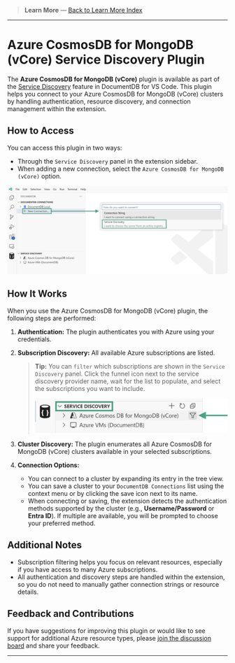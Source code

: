 <!-- Learn More Section Badge or Breadcrumb -->

> **Learn More** &mdash; [Back to Learn More Index](./index)

---

# Azure CosmosDB for MongoDB (vCore) Service Discovery Plugin

The **Azure CosmosDB for MongoDB (vCore)** plugin is available as part of the [Service Discovery](./service-discovery) feature in DocumentDB for VS Code. This plugin helps you connect to your Azure CosmosDB for MongoDB (vCore) clusters by handling authentication, resource discovery, and connection management within the extension.

## How to Access

You can access this plugin in two ways:

- Through the `Service Discovery` panel in the extension sidebar.
- When adding a new connection, select the `Azure CosmosDB for MongoDB (vCore)` option.

![Service Discovery Activation](./images/service-discovery-activation.png)

## How It Works

When you use the Azure CosmosDB for MongoDB (vCore) plugin, the following steps are performed:

1. **Authentication:**
   The plugin authenticates you with Azure using your credentials.

2. **Subscription Discovery:**
   All available Azure subscriptions are listed.

   > **Tip:** You can `filter` which subscriptions are shown in the `Service Discovery` panel. Click the funnel icon next to the service discovery provider name, wait for the list to populate, and select the subscriptions you want to include.
   >
   > ![Service Discovery Filter Feature Location](./images/service-discovery-filter-azure-vcore.png)

3. **Cluster Discovery:**
   The plugin enumerates all Azure CosmosDB for MongoDB (vCore) clusters available in your selected subscriptions.

4. **Connection Options:**
   - You can connect to a cluster by expanding its entry in the tree view.
   - You can save a cluster to your `DocumentDB Connections` list using the context menu or by clicking the save icon next to its name.
   - When connecting or saving, the extension detects the authentication methods supported by the cluster (e.g., **Username/Password** or **Entra ID**). If multiple are available, you will be prompted to choose your preferred method.

## Additional Notes

- Subscription filtering helps you focus on relevant resources, especially if you have access to many Azure subscriptions.
- All authentication and discovery steps are handled within the extension, so you do not need to manually gather connection strings or resource details.

## Feedback and Contributions

If you have suggestions for improving this plugin or would like to see support for additional Azure resource types, please [join the discussion board](https://github.com/microsoft/vscode-documentdb/discussions) and share your feedback.

---
